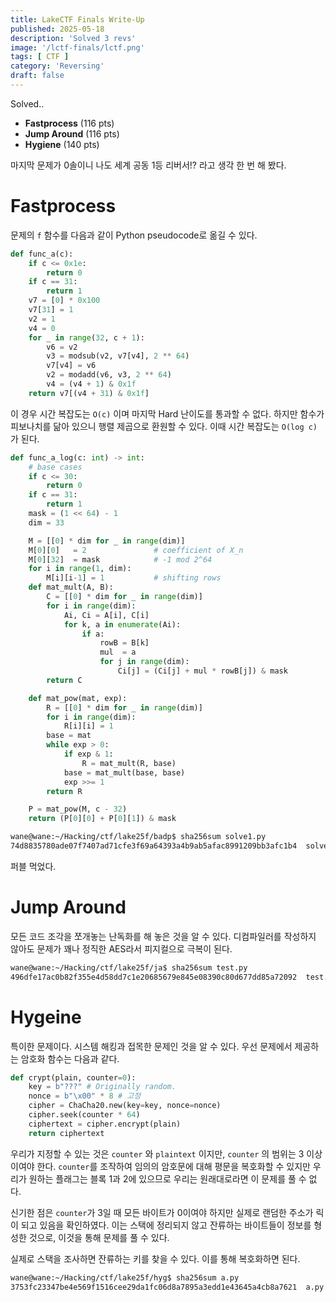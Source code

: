 ```yaml
---
title: LakeCTF Finals Write-Up
published: 2025-05-18
description: 'Solved 3 revs'
image: '/lctf-finals/lctf.png'
tags: [ CTF ]
category: 'Reversing'
draft: false 
---
```


Solved..
+ **Fastprocess** (116 pts)
+ **Jump Around** (116 pts)
+ **Hygiene** (140 pts)

마지막 문제가 0솔이니 나도 세계 공동 1등 리버서!? 라고 생각 한 번 해 봤다.

# Fastprocess

문제의 `f` 함수를 다음과 같이 Python pseudocode로 옮길 수 있다.

```py
def func_a(c):
    if c <= 0x1e:
        return 0
    if c == 31:
        return 1
    v7 = [0] * 0x100
    v7[31] = 1
    v2 = 1
    v4 = 0
    for _ in range(32, c + 1):
        v6 = v2
        v3 = modsub(v2, v7[v4], 2 ** 64)
        v7[v4] = v6
        v2 = modadd(v6, v3, 2 ** 64)
        v4 = (v4 + 1) & 0x1f
    return v7[(v4 + 31) & 0x1f]
```

이 경우 시간 복잡도는 `O(c)` 이며 마지막 Hard 난이도를 통과할 수 없다. 하지만 함수가 피보나치를 닮아 있으니 행렬 제곱으로 환원할 수 있다. 이때 시간 복잡도는 `O(log c)` 가 된다.

```py
def func_a_log(c: int) -> int:
    # base cases
    if c <= 30:
        return 0
    if c == 31:
        return 1
    mask = (1 << 64) - 1
    dim = 33

    M = [[0] * dim for _ in range(dim)]
    M[0][0]   = 2               # coefficient of X_n
    M[0][32]  = mask            # -1 mod 2^64
    for i in range(1, dim):
        M[i][i-1] = 1           # shifting rows
    def mat_mult(A, B):
        C = [[0] * dim for _ in range(dim)]
        for i in range(dim):
            Ai, Ci = A[i], C[i]
            for k, a in enumerate(Ai):
                if a:
                    rowB = B[k]
                    mul  = a
                    for j in range(dim):
                        Ci[j] = (Ci[j] + mul * rowB[j]) & mask
        return C

    def mat_pow(mat, exp):
        R = [[0] * dim for _ in range(dim)]
        for i in range(dim):
            R[i][i] = 1
        base = mat
        while exp > 0:
            if exp & 1:
                R = mat_mult(R, base)
            base = mat_mult(base, base)
            exp >>= 1
        return R

    P = mat_pow(M, c - 32)
    return (P[0][0] + P[0][1]) & mask
```

```bash
wane@wane:~/Hacking/ctf/lake25f/badp$ sha256sum solve1.py
74d8835780ade07f7407ad71cfe3f69a64393a4b9ab5afac8991209bb3afc1b4  solve1.py
```

퍼블 먹었다.

# Jump Around

모든 코드 조각을 쪼개놓는 난독화를 해 놓은 것을 알 수 있다. 디컴파일러를 작성하지 않아도 문제가 꽤나 정직한 AES라서 피지컬으로 극복이 된다.

```bash
wane@wane:~/Hacking/ctf/lake25f/ja$ sha256sum test.py
496dfe17ac0b82f355e4d58dd7c1e20685679e845e08390c80d677dd85a72092  test.py
```

# Hygeine

특이한 문제이다. 시스템 해킹과 접목한 문제인 것을 알 수 있다. 우선 문제에서 제공하는 암호화 함수는 다음과 같다.

```py
def crypt(plain, counter=0):
    key = b"???" # Originally random.
    nonce = b"\x00" * 8 # 고정
    cipher = ChaCha20.new(key=key, nonce=nonce)
    cipher.seek(counter * 64)
    ciphertext = cipher.encrypt(plain)
    return ciphertext
```

우리가 지정할 수 있는 것은 `counter` 와 `plaintext` 이지만, `counter` 의 범위는 3 이상이여야 한다. `counter`를 조작하여 임의의 암호문에 대해 평문을 복호화할 수 있지만 우리가 원하는 플래그는 블록 1과 2에 있으므로 우리는 원래대로라면 이 문제를 풀 수 없다.

신기한 점은 `counter`가 3일 때 모든 바이트가 0이여야 하지만 실제로 랜덤한 주소가 릭이 되고 있음을 확인하였다. 이는 스택에 정리되지 않고 잔류하는 바이트들이 정보를 형성한 것으로, 이것을 통해 문제를 풀 수 있다.

실제로 스택을 조사하면 잔류하는 키를 찾을 수 있다. 이를 통해 복호화하면 된다.

```bash
wane@wane:~/Hacking/ctf/lake25f/hyg$ sha256sum a.py
3753fc23347be4e569f1516cee29da1fc06d8a7895a3edd1e43645a4cb8a7621  a.py
```